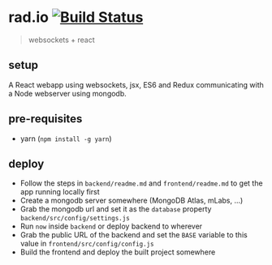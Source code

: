 # rad.io [![Build Status](https://travis-ci.org/arnoschutijzer/rad.io.svg?branch=master)](https://travis-ci.org/arnoschutijzer/rad.io)
>websockets + react

## setup
A React webapp using websockets, jsx, ES6 and Redux communicating with a Node webserver using mongodb.

## pre-requisites
- yarn (`npm install -g yarn`)

## deploy
- Follow the steps in `backend/readme.md` and `frontend/readme.md` to get the app running locally first
- Create a mongodb server somewhere (MongoDB Atlas, mLabs, ...)
- Grab the mongodb url and set it as the `database` property `backend/src/config/settings.js`
- Run `now` inside `backend` or deploy backend to wherever
- Grab the public URL of the backend and set the `BASE` variable to this value in `frontend/src/config/config.js`
- Build the frontend and deploy the built project somewhere